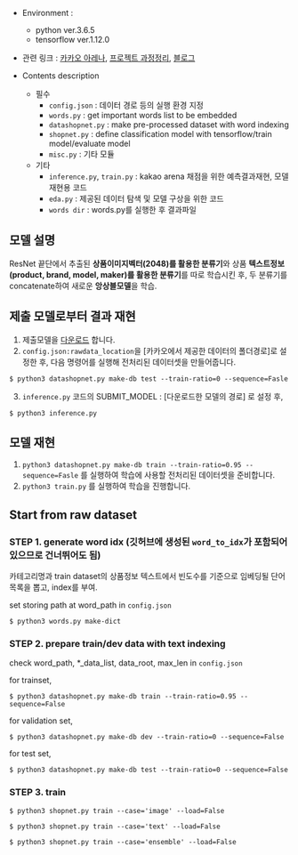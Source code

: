 - Environment :
  - python ver.3.6.5
  - tensorflow ver.1.12.0

- 관련 링크 : [카카오 아레나](https://arena.kakao.com/c/1), [프로젝트 과정정리](https://github.com/jjunghub/shopnet/blob/master/Project%20process.ipynb), [블로그](https://jjunghub.github.io/blog/from%20mistakes/ai/2019/01/08/fromkakao.html)

- Contents description 
  - 필수 
    - `config.json` : 데이터 경로 등의 실행 환경 지정
    - `words.py` : get important words list to be embedded
    - `datashopnet.py` : make pre-processed dataset with word indexing
    - `shopnet.py` :  define classification model with tensorflow/train model/evaluate model
    - `misc.py` : 기타 모듈
  - 기타
    - `inference.py`, `train.py` : kakao arena 채점을 위한 예측결과재현, 모델 재현용 코드 
    - `eda.py` : 제공된 데이터 탐색 및 모델 구상을 위한 코드
    - `words dir` :  words.py를 실행한 후 결과파일


## 모델 설명

ResNet 끝단에서 추출된 **상품이미지벡터(2048)를 활용한 분류기**와 상품 **텍스트정보(product, brand, model, maker)를 활용한 분류기**를 따로 학습시킨 후,
두 분류기를 concatenate하여 새로운 **앙상블모델**을 학습.

## 제출 모델로부터 결과 재현

1. 제출모델을 [다운로드](https://drive.google.com/open?id=16cbbN34hiDKCknf47Te_7lLnWQdZmxSb) 합니다.
2. `config.json:rawdata_location`을 [카카오에서 제공한 데이터의 폴더경로]로 설정한 후, 다음 명령어를 실행해 전처리된 데이터셋을 만들어줍니다.
  ```
  $ python3 datashopnet.py make-db test --train-ratio=0 --sequence=Fasle
  ```
3. `inference.py` 코드의 SUBMIT_MODEL : [다운로드한 모델의 경로] 로 설정 후,
  ```
  $ python3 inference.py
  ```


## 모델 재현

1. `python3 datashopnet.py make-db train --train-ratio=0.95 --sequence=Fasle` 를 실행하여 학습에 사용할 전처리된 데이터셋을 준비합니다.
2. `python3 train.py` 를 실행하여 학습을 진행합니다.


## Start from raw dataset
### STEP 1. generate word idx (깃허브에 생성된 `word_to_idx`가 포함되어있으므로 건너뛰어도 됨)

카테고리명과 train dataset의 상품정보 텍스트에서 빈도수를 기준으로 임베딩될 단어 목록을 뽑고, index를 부여.

set storing path at word_path in `config.json`

```
$ python3 words.py make-dict
```

### STEP 2. prepare train/dev data with text indexing
check word_path, *_data_list, data_root, max_len in `config.json`

for trainset,
```
$ python3 datashopnet.py make-db train --train-ratio=0.95 --sequence=False
```

for validation set,
```
$ python3 datashopnet.py make-db dev --train-ratio=0 --sequence=False
```

for test set,
```
$ python3 datashopnet.py make-db test --train-ratio=0 --sequence=False
```

### STEP 3. train
```
$ python3 shopnet.py train --case='image' --load=False

$ python3 shopnet.py train --case='text' --load=False

$ python3 shopnet.py train --case='ensemble' --load=False
```


